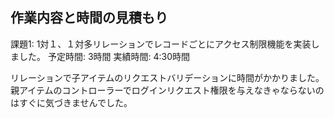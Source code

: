 ## 作業内容と時間の見積もり

課題1: 1対１、１対多リレーションでレコードごとにアクセス制限機能を実装しました。
予定時間: 3時間
実績時間: 4:30時間

リレーションで子アイテムのリクエストバリデーションに時間がかかりました。親アイテムのコントローラーでログインリクエスト権限を与えなきゃならないのはすぐに気づきませんでした。
